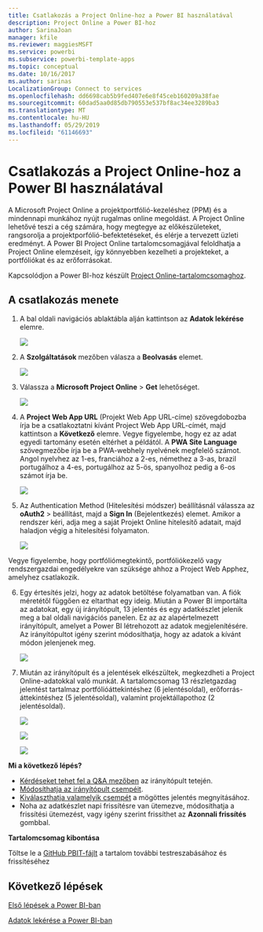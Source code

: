 ```yaml
---
title: Csatlakozás a Project Online-hoz a Power BI használatával
description: Project Online a Power BI-hoz
author: SarinaJoan
manager: kfile
ms.reviewer: maggiesMSFT
ms.service: powerbi
ms.subservice: powerbi-template-apps
ms.topic: conceptual
ms.date: 10/16/2017
ms.author: sarinas
LocalizationGroup: Connect to services
ms.openlocfilehash: dd6698cab5b9fed407e6e8f45ceb160209a38fae
ms.sourcegitcommit: 60dad5aa0d85db790553e537bf8ac34ee3289ba3
ms.translationtype: MT
ms.contentlocale: hu-HU
ms.lasthandoff: 05/29/2019
ms.locfileid: "61146693"
---
```

# <a name="connect-to-project-online-with-power-bi"></a>Csatlakozás a Project Online-hoz a Power BI használatával
A Microsoft Project Online a projektportfólió-kezeléshez (PPM) és a mindennapi munkához nyújt rugalmas online megoldást. A Project Online lehetővé teszi a cég számára, hogy megtegye az előkészületeket, rangsorolja a projektporfólió-befektetéseket, és elérje a tervezett üzleti eredményt. A Power BI Project Online tartalomcsomagjával feloldhatja a Project Online elemzéseit, így könnyebben kezelheti a projekteket, a portfóliókat és az erőforrásokat.

Kapcsolódjon a Power BI-hoz készült [Project Online-tartalomcsomaghoz](https://app.powerbi.com/getdata/services/project-online).

## <a name="how-to-connect"></a>A csatlakozás menete
1. A bal oldali navigációs ablaktábla alján kattintson az **Adatok lekérése** elemre.
   
    ![](media/service-connect-to-project-online/getdata.png)
2. A **Szolgáltatások** mezőben válasza a **Beolvasás** elemet.
   
   ![](media/service-connect-to-project-online/services.png)
3. Válassza a **Microsoft Project Online** \> **Get** lehetőséget.
   
   ![](media/service-connect-to-project-online/mproject.png)
4. A **Project Web App URL** (Projekt Web App URL-címe) szövegdobozba írja be a csatlakoztatni kívánt Project Web App URL-címét, majd kattintson a **Következő** elemre. Vegye figyelembe, hogy ez az adat egyedi tartomány esetén eltérhet a példától. A **PWA Site Language** szövegmezőbe írja be a PWA-webhely nyelvének megfelelő számot. Angol nyelvhez az 1-es, franciához a 2-es, némethez a 3-as, brazil portugálhoz a 4-es, portugálhoz az 5-ös, spanyolhoz pedig a 6-os számot írja be. 
   
    ![](media/service-connect-to-project-online/params.png)
5. Az Authentication Method (Hitelesítési módszer) beállításnál válassza az **oAuth2** \> beállítást, majd a **Sign In** (Bejelentkezés) elemet. Amikor a rendszer kéri, adja meg a saját Projekt Online hitelesítő adatait, majd haladjon végig a hitelesítési folyamaton.
   
    ![](media/service-connect-to-project-online/creds.png)
    
Vegye figyelembe, hogy portfóliómegtekintő, portfóliókezelő vagy rendszergazdai engedélyekre van szüksége ahhoz a Project Web Apphez, amelyhez csatlakozik.

6. Egy értesítés jelzi, hogy az adatok betöltése folyamatban van. A fiók méretétől függően ez eltarthat egy ideig. Miután a Power BI importálta az adatokat, egy új irányítópult, 13 jelentés és egy adatkészlet jelenik meg a bal oldali navigációs panelen. Ez az az alapértelmezett irányítópult, amelyet a Power BI létrehozott az adatok megjelenítésére. Az irányítópultot igény szerint módosíthatja, hogy az adatok a kívánt módon jelenjenek meg.

   ![](media/service-connect-to-project-online/dashboard2.png)

7. Miután az irányítópult és a jelentések elkészültek, megkezdheti a Project Online-adatokkal való munkát. A tartalomcsomag 13 részletgazdag jelentést tartalmaz portfólióáttekintéshez (6 jelentésoldal), erőforrás-áttekintéshez (5 jelentésoldal), valamint projektállapothoz (2 jelentésoldal). 

   ![](media/service-connect-to-project-online/report1.png)
   
   ![](media/service-connect-to-project-online/report3.png)
   
   ![](media/service-connect-to-project-online/report2.png)

**Mi a következő lépés?**

* [Kérdéseket tehet fel a Q&A mezőben](consumer/end-user-q-and-a.md) az irányítópult tetején.
* [Módosíthatja az irányítópult csempéit](service-dashboard-edit-tile.md).
* [Kiválaszthatja valamelyik csempét](consumer/end-user-tiles.md) a mögöttes jelentés megnyitásához.
* Noha az adatkészlet napi frissítésre van ütemezve, módosíthatja a frissítési ütemezést, vagy igény szerint frissíthet az **Azonnali frissítés** gombbal.

**Tartalomcsomag kibontása**

Töltse le a [GitHub PBIT-fájlt](https://github.com/OfficeDev/Project-Power-BI-Content-Packs) a tartalom további testreszabásához és frissítéséhez

## <a name="next-steps"></a>Következő lépések
[Első lépések a Power BI-ban](service-get-started.md)

[Adatok lekérése a Power BI-ban](service-get-data.md)

